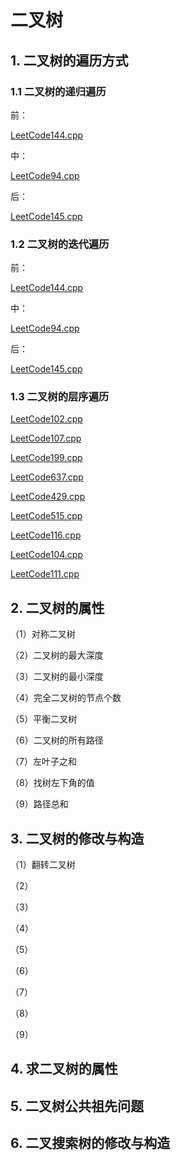 # 二叉树

## 1. 二叉树的遍历方式

### 1.1 二叉树的递归遍历

前：

[LeetCode144.cpp](https://github.com/niu0217/Documents/blob/main/Algorithm/BinaryTree/LeetCode144.cpp)

中：

[LeetCode94.cpp](https://github.com/niu0217/Documents/blob/main/Algorithm/BinaryTree/LeetCode94.cpp)

后：

[LeetCode145.cpp](https://github.com/niu0217/Documents/blob/main/Algorithm/BinaryTree/LeetCode145.cpp)

### 1.2 二叉树的迭代遍历

前：

[LeetCode144.cpp](https://github.com/niu0217/Documents/blob/main/Algorithm/BinaryTree/LeetCode144.cpp)

中：

[LeetCode94.cpp](https://github.com/niu0217/Documents/blob/main/Algorithm/BinaryTree/LeetCode94.cpp)

后：

[LeetCode145.cpp](https://github.com/niu0217/Documents/blob/main/Algorithm/BinaryTree/LeetCode145.cpp)

### 1.3 二叉树的层序遍历

[LeetCode102.cpp](https://github.com/niu0217/Documents/blob/main/Algorithm/BinaryTree/LeetCode102.cpp)

[LeetCode107.cpp](https://github.com/niu0217/Documents/blob/main/Algorithm/BinaryTree/LeetCode107.cpp)

[LeetCode199.cpp](https://github.com/niu0217/Documents/blob/main/Algorithm/BinaryTree/LeetCode199.cpp)

[LeetCode637.cpp](https://github.com/niu0217/Documents/blob/main/Algorithm/BinaryTree/LeetCode637.cpp)

[LeetCode429.cpp](https://github.com/niu0217/Documents/blob/main/Algorithm/BinaryTree/LeetCode429.cpp)

[LeetCode515.cpp](https://github.com/niu0217/Documents/blob/main/Algorithm/BinaryTree/LeetCode515.cpp)

[LeetCode116.cpp](https://github.com/niu0217/Documents/blob/main/Algorithm/BinaryTree/LeetCode116.cpp)

[LeetCode104.cpp](https://github.com/niu0217/Documents/blob/main/Algorithm/BinaryTree/LeetCode104.cpp)

[LeetCode111.cpp](https://github.com/niu0217/Documents/blob/main/Algorithm/BinaryTree/LeetCode111.cpp)

## 2. 二叉树的属性

（1）对称二叉树

（2）二叉树的最大深度

（3）二叉树的最小深度

（4）完全二叉树的节点个数

（5）平衡二叉树

（6）二叉树的所有路径

（7）左叶子之和

（8）找树左下角的值

（9）路径总和

## 3. 二叉树的修改与构造

（1）翻转二叉树

（2）

（3）

（4）

（5）

（6）

（7）

（8）

（9）

## 4. 求二叉树的属性

## 5. 二叉树公共祖先问题

## 6. 二叉搜索树的修改与构造